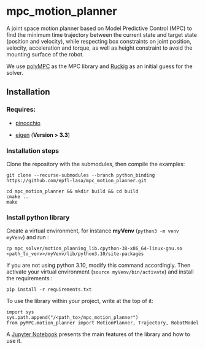 # mpc_motion_planner

A joint space motion planner based on Model Predictive Control (MPC) to find the minimum time trajectory between the current state and target state (position and velocity), while respecting box constraints on joint position, velocity, acceleration and torque, as well as height constraint to avoid the mounting surface of the robot.

We use [polyMPC](https://gitlab.epfl.ch/listov/polympc) as the MPC library and [Ruckig](https://github.com/pantor/ruckig) as an initial guess for the solver.

## Installation

### Requires:

- [pinocchio](https://github.com/stack-of-tasks/pinocchio)

- [eigen](https://eigen.tuxfamily.org/index.php?title=Main_Page) (**Version > 3.3**)

### Installation steps

Clone the repository with the submodules, then compile the examples:

```
git clone --recurse-submodules --branch python_binding https://github.com/epfl-lasa/mpc_motion_planner.git 

cd mpc_motion_planner && mkdir build && cd build
cmake ..
make
```

### Install python library

Create a virtual environment, for instance **myVenv** (`python3 -m venv myVenv`) and run :

```
cp mpc_solver/motion_planning_lib.cpython-38-x86_64-linux-gnu.so <path_to_venv>/myVenv/lib/python3.10/site-packages
```
If you are not using python 3.10, modify this command accordingly. Then activate your virtual environment (`source myVenv/bin/activate`) and install the requirements : 

`pip install -r requirements.txt`

To use the library within your project, write at the top of it:

```
import sys
sys.path.append("/<path_to>/mpc_motion_planner")
from pyMPC.motion_planner import MotionPlanner, Trajectory, RobotModel
```

A [Jupyter Notebook](pyMPC/howToUse.ipynb) presents the main features of the library and how to use it.
